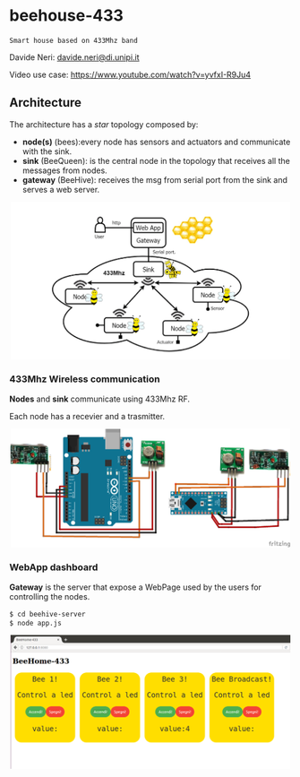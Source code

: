 # beehouse-433

``` 
Smart house based on 433Mhz band
```

Davide Neri: davide.neri@di.unipi.it

Video use case: https://www.youtube.com/watch?v=yvfxI-R9Ju4 

## Architecture
The architecture has a *star* topology composed by:
- **node(s)** (bees):every node has sensors and actuators and communicate with the sink.
- **sink** (BeeQueen): is the central node in the topology that receives all the messages from nodes.
- **gateway** (BeeHive): receives the msg from serial port from the sink and serves a web server.

<p align="center">
<img src="./docs/architecture.png" width="500">
</p>


### 433Mhz Wireless communication
**Nodes** and **sink** communicate using 433Mhz RF.

Each node has a recevier and a trasmitter.

<p align="center">
<img src="./docs/arduinos.png" width="500">
</p>

### WebApp dashboard

**Gateway** is the server that expose a WebPage used by the users for controlling the nodes.

```
$ cd beehive-server
$ node app.js
```

<p align="center">
<img src="./docs/Beehouse-WebApp.png" width="500">
</p>
